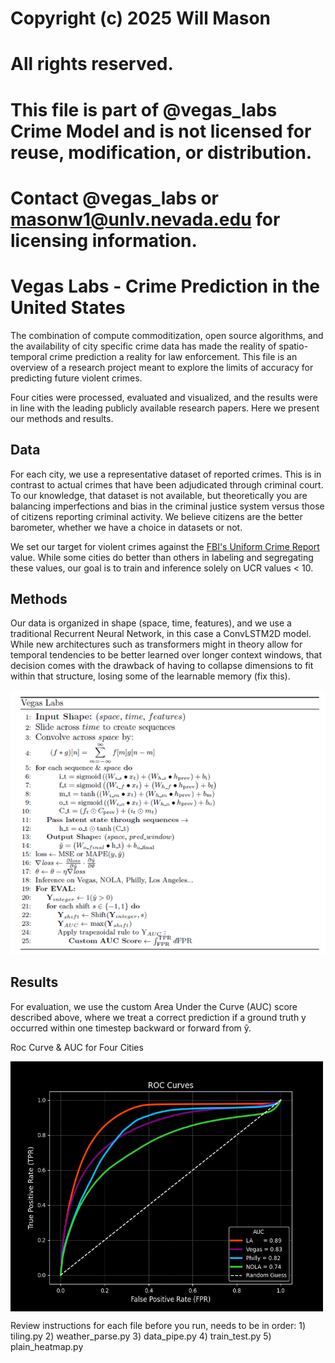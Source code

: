 # Copyright (c) 2025 Will Mason
# All rights reserved.
# This file is part of @vegas_labs Crime Model and is not licensed for reuse, modification, or distribution.
# Contact @vegas_labs or masonw1@unlv.nevada.edu for licensing information.

# Vegas Labs - Crime Prediction in the United States 


The combination of compute commoditization, open source algorithms, and the availability of city specific crime data has made the reality of spatio-temporal crime prediction a reality for law enforcement. This file is an overview of a research project meant to explore the limits of accuracy for predicting future violent crimes. 

Four cities were processed, evaluated and visualized, and the results were in line with the leading publicly available research papers. Here we present our methods and results.

## Data

For each city, we use a representative dataset of reported crimes. This is in contrast to actual crimes that have been adjudicated through criminal court. To our knowledge, that dataset is not available, but theoretically you are balancing imperfections and bias in the criminal justice system versus those of citizens reporting criminal activity. We believe citizens are the better barometer, whether we have a choice in datasets or not. 

We set our target for violent crimes against the [FBI's Uniform Crime Report](https://ucr.fbi.gov/additional-ucr-publications/ucr_handbook.pdf) value. While some cities do better than others in labeling and segregating these values, our goal is to train and inference solely on UCR values < 10.

## Methods

Our data is organized in shape (space, time, features), and we use a traditional Recurrent Neural Network, in this case a ConvLSTM2D model. While new architectures such as transformers might in theory allow for temporal tendencies to be better learned over longer context windows, that decision comes with the drawback of having to collapse dimensions to fit within that structure, losing some of the learnable memory (fix this).

![Crime](https://github.com/willmason76/willmason76/blob/main/Projects/Crime/algo.png)

## Results

For evaluation, we use the custom Area Under the Curve (AUC) score described above, where we treat a correct prediction if a ground truth y occurred within one timestep backward or forward from ŷ.

Roc Curve & AUC for Four Cities
<div style="display: flex; align-items: center;">
    <img src="https://raw.githubusercontent.com/willmason76/willmason76/main/Projects/Crime/Figure_1.png" alt="Crime 1" width="500" height="400">
</div>


Review instructions for each file before you run, needs to be in order:
    1) tiling.py
    2) weather_parse.py
    3) data_pipe.py
    4) train_test.py
    5) plain_heatmap.py
